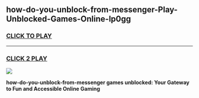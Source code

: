 
## how-do-you-unblock-from-messenger-Play-Unblocked-Games-Online-lp0gg
<h3>
<a href="https://premium76.site?title=how-do-you-unblock-from-messenger&ref=25A">CLICK TO PLAY</a></h3>
<hr>

<h3>
<a href="https://premium76.site?title=how-do-you-unblock-from-messenger&ref=25A">CLICK 2 PLAY</a>
  
</h3>

<a href="https://premium76.site?title=how-do-you-unblock-from-messenger&ref=25A"><img src="https://clearcache.store/games.png"></a>


**how-do-you-unblock-from-messenger games unblocked: Your Gateway to Fun and Accessible Online Gaming**
